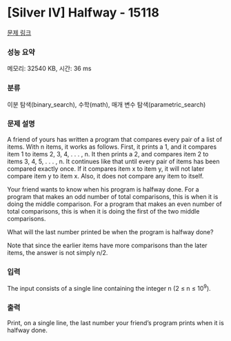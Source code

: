 # [Silver IV] Halfway - 15118 

[문제 링크](https://www.acmicpc.net/problem/15118) 

### 성능 요약

메모리: 32540 KB, 시간: 36 ms

### 분류

이분 탐색(binary_search), 수학(math), 매개 변수 탐색(parametric_search)

### 문제 설명

<p>A friend of yours has written a program that compares every pair of a list of items. With n items, it works as follows. First, it prints a 1, and it compares item 1 to items 2, 3, 4, . . . , n. It then prints a 2, and compares item 2 to items 3, 4, 5, . . . , n. It continues like that until every pair of items has been compared exactly once. If it compares item x to item y, it will not later compare item y to item x. Also, it does not compare any item to itself.</p>

<p>Your friend wants to know when his program is halfway done. For a program that makes an odd number of total comparisons, this is when it is doing the middle comparison. For a program that makes an even number of total comparisons, this is when it is doing the first of the two middle comparisons.</p>

<p>What will the last number printed be when the program is halfway done?</p>

<p>Note that since the earlier items have more comparisons than the later items, the answer is not simply n/2.</p>

### 입력 

 <p>The input consists of a single line containing the integer n (2 ≤ n ≤ 10<sup>9</sup>).</p>

### 출력 

 <p>Print, on a single line, the last number your friend’s program prints when it is halfway done.</p>


